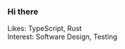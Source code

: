### Hi there 

Likes: TypeScript, Rust
</br>
Interest: Software Design, Testing

<a href="https://twitter.com/unvalley_"><img src="https://img.shields.io/twitter/follow/unvalley_?style=social" height="17px;" /></a>

